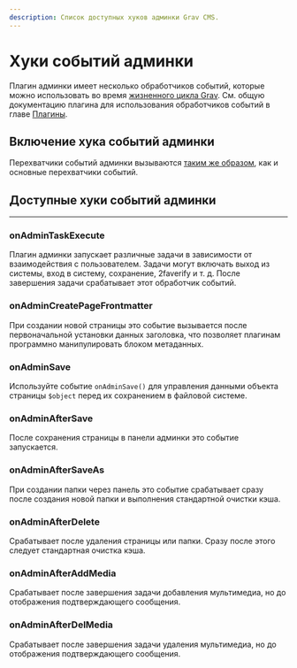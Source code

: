 ```yaml
---
description: Список доступных хуков админки Grav CMS.
---
```


# Хуки событий админки

Плагин админки имеет несколько обработчиков событий, которые можно использовать во время [жизненного цикла Grav](/plugins/grav-lifecycle). См. общую документацию плагина для использования обработчиков событий в главе [Плагины](/plugins).

## Включение хука событий админки
Перехватчики событий админки вызываются [таким же образом](/plugins/plugin-tutorial/#shag-7-opredelenie-neobkhodimosti-zapuska-plagina), как и основные перехватчики событий.

## Доступные хуки событий админки

* * *

### onAdminTaskExecute

Плагин админки запускает различные задачи в зависимости от взаимодействия с пользователем. Задачи могут включать выход из системы, вход в систему, сохранение, 2faverify и т. д. После завершения задачи срабатывает этот обработчик событий.

### onAdminCreatePageFrontmatter

При создании новой страницы это событие вызывается после первоначальной установки данных заголовка, что позволяет плагинам программно манипулировать блоком метаданных.

### onAdminSave

Используйте событие `onAdminSave()` для управления данными объекта страницы `$object` перед их сохранением в файловой системе.

### onAdminAfterSave

После сохранения страницы в панели админки это событие запускается.

### onAdminAfterSaveAs

При создании папки через панель это событие срабатывает сразу после создания новой папки и выполнения стандартной очистки кэша.

### onAdminAfterDelete

Срабатывает после удаления страницы или папки. Сразу после этого следует стандартная очистка кэша.

### onAdminAfterAddMedia

Срабатывает после завершения задачи добавления мультимедиа, но до отображения подтверждающего сообщения.

### onAdminAfterDelMedia

Срабатывает после завершения задачи удаления мультимедиа, но до отображения подтверждающего сообщения.
